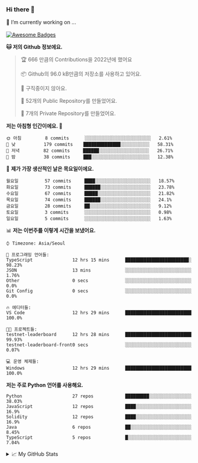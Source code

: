 ### Hi there 👋 
🔭 I’m currently working on ... </br></br>
[![Awesome Badges](https://img.shields.io/badge/Introduce-EN-green.svg)](https://github.com/tlatkdgus1/tlatkdgus1/blob/main/README.md.en)

<!--START_SECTION:waka-->
**🐱 저의 Github 정보에요.** 

> 🏆 666 만큼의 Contributions을 2022년에 했어요
 > 
> 📦 Github의 96.0 kB만큼의 저장소를 사용하고 있어요. 
 > 
> 🚫 구직중이지 않아요.
 > 
> 📜 52개의 Public Repository를 만들었어요. 
 > 
> 🔑 7개의 Private Repository를 만들었어요.  

**저는 아침형 인간이에요. 🐤** 

```text
🌞 아침         8 commits      ░░░░░░░░░░░░░░░░░░░░░░░░░   2.61% 
🌆 낮　         179 commits    ██████████████░░░░░░░░░░░   58.31% 
🌃 저녁         82 commits     ██████░░░░░░░░░░░░░░░░░░░   26.71% 
🌙 밤　         38 commits     ███░░░░░░░░░░░░░░░░░░░░░░   12.38%

```
📅 **제가 가장 생산적인 날은 목요일이에요.** 

```text
월요일          57 commits     ████░░░░░░░░░░░░░░░░░░░░░   18.57% 
화요일          73 commits     ██████░░░░░░░░░░░░░░░░░░░   23.78% 
수요일          67 commits     █████░░░░░░░░░░░░░░░░░░░░   21.82% 
목요일          74 commits     ██████░░░░░░░░░░░░░░░░░░░   24.1% 
금요일          28 commits     ██░░░░░░░░░░░░░░░░░░░░░░░   9.12% 
토요일          3 commits      ░░░░░░░░░░░░░░░░░░░░░░░░░   0.98% 
일요일          5 commits      ░░░░░░░░░░░░░░░░░░░░░░░░░   1.63%

```


📊 **저는 이번주를 이렇게 시간을 보냈어요.** 

```text
⌚︎ Timezone: Asia/Seoul

💬 프로그래밍 언어들: 
TypeScript               12 hrs 15 mins      ████████████████████████░   98.23% 
JSON                     13 mins             ░░░░░░░░░░░░░░░░░░░░░░░░░   1.76% 
Other                    0 secs              ░░░░░░░░░░░░░░░░░░░░░░░░░   0.0% 
Git Config               0 secs              ░░░░░░░░░░░░░░░░░░░░░░░░░   0.0%

🔥 에디터들: 
VS Code                  12 hrs 29 mins      █████████████████████████   100.0%

🐱‍💻 프로젝트들: 
testnet-leaderboard      12 hrs 28 mins      █████████████████████████   99.93% 
testnet-leaderboard-front0 secs              ░░░░░░░░░░░░░░░░░░░░░░░░░   0.07%

💻 운영 체제들: 
Windows                  12 hrs 29 mins      █████████████████████████   100.0%

```

**저는 주로 Python 언어를 사용해요.** 

```text
Python                   27 repos            █████████░░░░░░░░░░░░░░░░   38.03% 
JavaScript               12 repos            ████░░░░░░░░░░░░░░░░░░░░░   16.9% 
Solidity                 12 repos            ████░░░░░░░░░░░░░░░░░░░░░   16.9% 
Java                     6 repos             ██░░░░░░░░░░░░░░░░░░░░░░░   8.45% 
TypeScript               5 repos             █░░░░░░░░░░░░░░░░░░░░░░░░   7.04%

```



<!--END_SECTION:waka-->

<details>
<summary>📈 My GitHub Stats</summary>
<p align="center"> <img src="https://github-readme-stats.vercel.app/api?username=tlatkdgus1&show_icons=true" alt="tlatkdgus1" />
</details>
